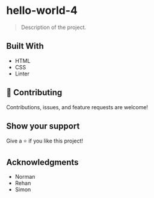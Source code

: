 # hello-world-4

> Description of the project.


## Built With

- HTML
- CSS
- Linter


## 🤝 Contributing

Contributions, issues, and feature requests are welcome!


## Show your support

Give a ⭐️ if you like this project!

## Acknowledgments

- Norman
- Rehan
- Simon
